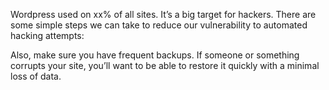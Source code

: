 

Wordpress used on xx% of all sites. It’s a big target for hackers. There are some simple steps we can take to reduce our vulnerability to automated hacking attempts:



Also, make sure you have frequent backups. If someone or something corrupts your site, you’ll want to be able to restore it quickly with a minimal loss of data.